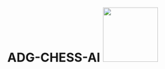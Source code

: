 # ADG-CHESS-AI <img src="https://raw.githubusercontent.com/ADGVLOGS/ADG-ML-AI-Website/main/static/chessicon.svg" height="125px">

